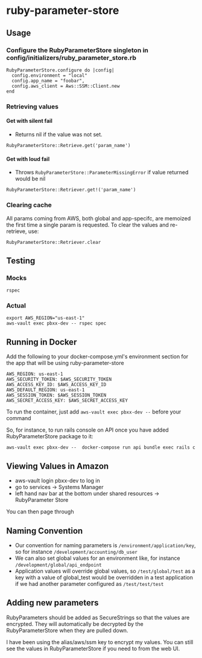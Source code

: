 # ruby-parameter-store

## Usage

### Configure the RubyParameterStore singleton in config/initializers/ruby_parameter_store.rb
```
RubyParameterStore.configure do |config|
  config.environment = "local"
  config.app_name = "foobar",
  config.aws_client = Aws::SSM::Client.new
end
```
### Retrieving values

#### Get with silent fail

* Returns nil if the value was not set.

```
RubyParameterStore::Retrieve.get('param_name')
```

#### Get with loud fail

* Throws `RubyParameterStore::ParameterMissingError` if value returned would be nil

```
RubyParameterStore::Retriever.get!('param_name')
```

### Clearing cache

All params coming from AWS, both global and app-specifc, are memoized the first time a single param is requested.
To clear the values and re-retrieve, use:

```
RubyParameterStore::Retriever.clear
```

## Testing

### Mocks

```
rspec
```

### Actual

```
export AWS_REGION="us-east-1"
aws-vault exec pbxx-dev -- rspec spec
```

## Running in Docker

Add the following to your docker-compose.yml's environment section for the app that will be using ruby-parameter-store

```
AWS_REGION: us-east-1
AWS_SECURITY_TOKEN: $AWS_SECURITY_TOKEN
AWS_ACCESS_KEY_ID: $AWS_ACCESS_KEY_ID
AWS_DEFAULT_REGION: us-east-1
AWS_SESSION_TOKEN: $AWS_SESSION_TOKEN
AWS_SECRET_ACCESS_KEY: $AWS_SECRET_ACCESS_KEY
```

To run the container, just add ```aws-vault exec pbxx-dev --``` before your command

So, for instance, to run rails console on API once you have added RubyParameterStore package to it:

```
aws-vault exec pbxx-dev --  docker-compose run api bundle exec rails c
```

## Viewing Values in Amazon

* aws-vault login pbxx-dev to log in
* go to services -> Systems Manager
* left hand nav bar at the bottom under shared resources -> RubyParameter Store

You can then page through

## Naming Convention

* Our convention for naming parameters is `/environment/application/key`, so for instance `/development/accounting/db_user`
* We can also set global values for an environment like, for instance `/development/global/api_endpoint`
* Application values will override global values, so `/test/global/test` as a key with a value of global_test would be overridden in a test application if we had another parameter configured as `/test/test/test`

## Adding new parameters

RubyParameters should be added as SecureStrings so that the values are encrypted. They will automatically be decrypted by the RubyParameterStore when they are pulled down.

I have been using the alias/aws/ssm key to encrypt my values. You can still see the values in RubyParameterStore if you need to from the web UI.

